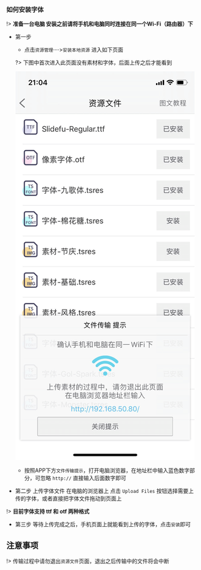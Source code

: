 ### 如何安装字体

!> **准备一台电脑 安装之前请将手机和电脑同时连接在同一个Wi-Fi（路由器）下**

- 第一步 
  - 点击`资源管理`····>`安装本地资源` 进入如下页面

  ?> 下图中首次进入此页面没有素材和字体，后面上传之后才能看到
  
  ![resupload](_images/zywj.png ':size=320')

  - 按照APP下方`文件传输提示`，打开电脑浏览器，在地址栏中输入蓝色数字部分，可忽略 `http://` 直接输入后面数字即可

- 第二步 上传字体文件 在电脑的浏览器上 点击 `Upload Files` 按钮选择需要上传的字体，或者直接把字体文件拖动到页面上

!> **目前字体支持 ttf 和 otf 两种格式**

- 第三步 等待上传完成之后，手机页面上就能看到上传的字体，点击`安装`即可


## 注意事项
!> 传输过程中请勿退出`资源文件`页面，退出之后传输中的文件将会中断